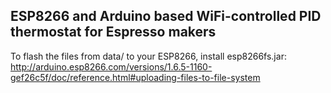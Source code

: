 ESP8266 and Arduino based WiFi-controlled PID thermostat for Espresso makers
-----------------------------------------------------------------------------

To flash the files from data/ to your ESP8266, install esp8266fs.jar:
http://arduino.esp8266.com/versions/1.6.5-1160-gef26c5f/doc/reference.html#uploading-files-to-file-system


